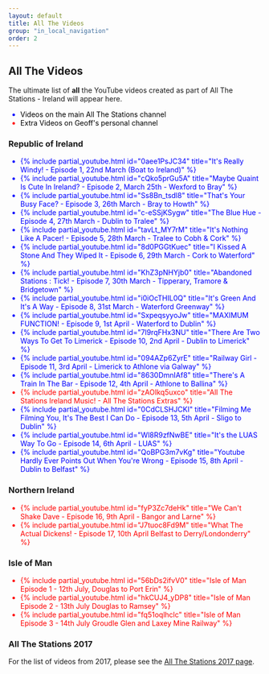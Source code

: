 ```yaml
---
layout: default
title: All The Videos
group: "in_local_navigation"
order: 2
---
```

<style>
.li {display:list-item;list-style-type:disc;}
.bl {color:blue;}
.bk {color:black;}
.rd {color:red;}
</style>
## All The Videos

The ultimate list of **all** the YouTube videos created as part of All The Stations - Ireland will appear here.

<ul>
<span class="li bl"><span class="bk">Videos on the main All The Stations channel</span></span>
<span class="li rd"><span class="bk">Extra Videos on Geoff's personal channel</span></span>
</ul>

### Republic of Ireland

<ul>
<span class="li bl">{% include partial_youtube.html id="0aee1PsJC34" title="It's Really Windy! - Episode 1, 22nd March (Boat to Ireland)" %}</span>
<span class="li bl">{% include partial_youtube.html id="cQko5prGu5A" title="Maybe Quaint Is Cute In Ireland? - Episode 2, March 25th - Wexford to Bray" %}</span>
<span class="li bl">{% include partial_youtube.html id="Ss8Bn_tsdl8" title="That's Your Busy Face? - Episode 3, 26th March - Bray to Howth" %}</span>
<span class="li bl">{% include partial_youtube.html id="c-eSSjKSygw" title="The Blue Hue - Episode 4, 27th March - Dublin to Tralee" %}</span>
<span class="li bl">{% include partial_youtube.html id="tavLt_MY7rM" title="It's Nothing Like A Pacer! - Episode 5, 28th March - Tralee to Cobh & Cork" %}</span>
<span class="li bl">{% include partial_youtube.html id="8d0PGGtKuec" title="I Kissed A Stone And They Wiped It - Episode 6, 29th March - Cork to Waterford" %}</span>
<span class="li bl">{% include partial_youtube.html id="KhZ3pNHYjb0" title="Abandoned Stations : Tick! - Episode 7, 30th March - Tipperary, Tramore & Bridgetown" %}</span>
<span class="li bl">{% include partial_youtube.html id="i0iOcTHIL0Q" title="It's Green And It's A Way - Episode 8, 31st March - Waterford Greenway" %}</span>
<span class="li bl">{% include partial_youtube.html id="SxpeqsyyoJw" title="MAXIMUM FUNCTION! - Episode 9, 1st April - Waterford to Dublin" %}</span>
<span class="li bl">{% include partial_youtube.html id="7l9rqFHx3NU" title="There Are Two Ways To Get To Limerick - Episode 10, 2nd April - Dublin to Limerick" %}</span>
<span class="li bl">{% include partial_youtube.html id="094AZp6ZyrE" title="Railway Girl - Episode 11, 3rd April - Limerick to Athlone via Galway" %}</span>
<span class="li bl">{% include partial_youtube.html id="8630DmnIAf8" title="There's A Train In The Bar - Episode 12, 4th April - Athlone to Ballina" %}</span>
<span class="li rd">{% include partial_youtube.html id="zAOIkq5uxco" title="All The Stations Ireland Music! - All The Stations Extras" %}</span>
<span class="li bl">{% include partial_youtube.html id="0CdCLSHJCKI" title="Filming Me Filming You, It's The Best I Can Do - Episode 13, 5th April - Sligo to Dublin" %}</span>
<span class="li bl">{% include partial_youtube.html id="Wl8R9zfNwBE" title="It's the LUAS Way To Go - Episode 14, 6th April - LUAS" %}</span>
<span class="li bl">{% include partial_youtube.html id="QoBPG3m7vKg" title="Youtube Hardly Ever Points Out When You're Wrong - Episode 15, 8th April - Dublin to Belfast" %}</span>
</ul>

### Northern Ireland

<ul>
<span class="li rd">{% include partial_youtube.html id="fyP3Zc7deHk" title="We Can't Shake Dave - Episode 16, 9th April - Bangor and Larne" %}</span>
<span class="li rd">{% include partial_youtube.html id="J7tuoc8Fd9M" title="What The Actual Dickens! - Episode 17, 10th April Belfast to Derry/Londonderry" %}</span>
</ul>

### Isle of Man

<ul>
<span class="li rd">{% include partial_youtube.html id="56bDs2ifvV0" title="Isle of Man Episode 1 - 12th July, Douglas to Port Erin" %}</span>
<span class="li rd">{% include partial_youtube.html id="hkCUJ4_yDP8" title="Isle of Man Episode 2 - 13th July Douglas to Ramsey" %}</span>
<span class="li rd">{% include partial_youtube.html id="fq51oqlhclc" title="Isle of Man Episode 3 - 14th July Groudle Glen and Laxey Mine Railway" %}</span>
</ul>

### All The Stations 2017

For the list of videos from 2017, please see the <a href="../ats2017">All The Stations 2017 page</a>.

